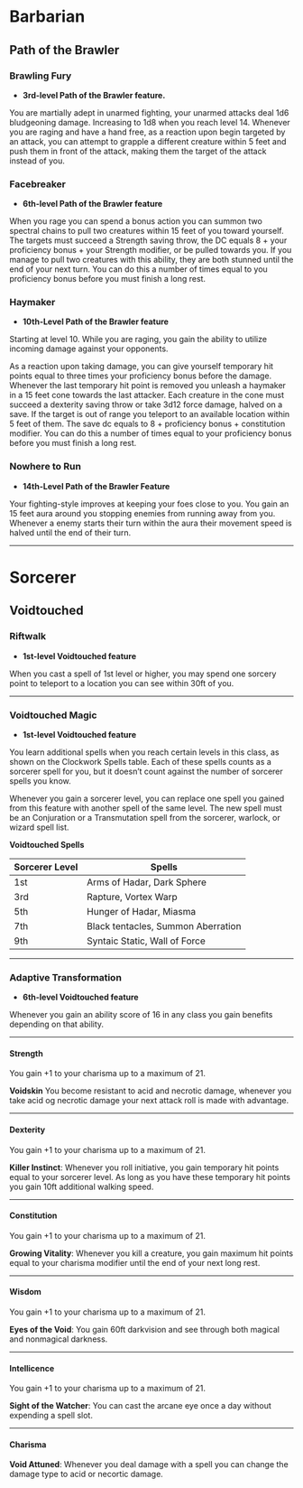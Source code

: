 # Barbarian

## Path of the Brawler

### Brawling Fury
- **3rd-level Path of the Brawler feature.**

You are martially adept in unarmed fighting, your unarmed attacks deal 1d6 bludgeoning damage. Increasing to 1d8 when you reach level 14. 
Whenever you are raging and have a hand free, as a reaction upon begin targeted by an attack, you can attempt to grapple a different creature within 5 feet and push them in front of the attack, making them the target of the attack instead of you. 

### Facebreaker
- **6th-level Path of the Brawler feature**

When you rage you can spend a bonus action you can summon two spectral chains to pull two creatures within 15 feet of you toward yourself. The targets must succeed a Strength saving throw, the DC equals 8 + your proficiency bonus + your Strength modifier, or be pulled towards you. If you manage to pull two creatures with this ability, they are both stunned until the end of your next turn. You can do this a number of times equal to you proficiency bonus before you must finish a long rest. 

### Haymaker
- **10th-Level Path of the Brawler feature**

Starting at level 10. While you are raging, you gain the ability to utilize incoming damage against your opponents.

As a reaction upon taking damage, you can give yourself temporary hit points equal to three times your proficiency bonus before the damage. Whenever the last temporary hit point is removed you unleash a haymaker in a 15 feet cone towards the last attacker. Each creature in the cone must succeed a dexterity saving throw or take 3d12 force damage, halved on a save. If the target is out of range you teleport to an available location within 5 feet of them. The save dc equals to 8 + proficiency bonus + constitution modifier. You can do this a number of times equal to your proficiency bonus before you must finish a long rest. 

### Nowhere to Run
- **14th-Level Path of the Brawler Feature**

Your fighting-style improves at keeping your foes close to you. You gain an 15 feet aura around you stopping enemies from running away from you. Whenever a enemy starts their turn within the aura their movement speed is halved until the end of their turn. 

---

# Sorcerer

## Voidtouched

### Riftwalk
- **1st-level Voidtouched feature**

When you cast a spell of 1st level or higher, you may spend one sorcery point to teleport to a location you can see within 30ft of you. 

---

### Voidtouched Magic
- **1st-level Voidtouched feature**

You learn additional spells when you reach certain levels in this class, as shown on the Clockwork Spells table. Each of these spells counts as a sorcerer spell for you, but it doesn’t count against the number of sorcerer spells you know.

Whenever you gain a sorcerer level, you can replace one spell you gained from this feature with another spell of the same level. The new spell must be an Conjuration or a Transmutation spell from the sorcerer, warlock, or wizard spell list.

**Voidtouched Spells**

|Sorcerer Level|Spells|
|---|---|
|1st|Arms of Hadar, Dark Sphere|
|3rd|Rapture, Vortex Warp|
|5th|Hunger of Hadar, Miasma|
|7th|Black tentacles, Summon Aberration|
|9th|Syntaic Static, Wall of Force|

---

### Adaptive Transformation
- **6th-level Voidtouched feature**

Whenever you gain an ability score of 16 in any class you gain benefits depending on that ability. 

---

#### **Strength**
You gain +1 to your charisma up to a maximum of 21. 

**Voidskin** You become resistant to acid and necrotic damage, whenever you take acid og necrotic damage your next attack roll is made with advantage. 

---

#### **Dexterity**
You gain +1 to your charisma up to a maximum of 21. 

**Killer Instinct**: Whenever you roll initiative, you gain temporary hit points equal to your sorcerer level. As long as you have these temporary hit points you gain 10ft additional walking speed. 

---

#### **Constitution**
You gain +1 to your charisma up to a maximum of 21.  

**Growing Vitality**: Whenever you kill a creature, you gain maximum hit points equal to your charisma modifier until the end of your next long rest.

---

#### **Wisdom**
You gain +1 to your charisma up to a maximum of 21. 

**Eyes of the Void**: You gain 60ft darkvision and see through both magical and nonmagical darkness.  

---

#### **Intellicence**
You gain +1 to your charisma up to a maximum of 21. 

**Sight of the Watcher**: You can cast the arcane eye once a day without expending a spell slot.

---

#### **Charisma**

**Void Attuned**: Whenever you deal damage with a spell you can change the damage type to acid or necortic damage. 
